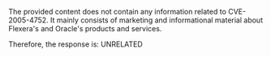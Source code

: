 The provided content does not contain any information related to CVE-2005-4752. It mainly consists of marketing and informational material about Flexera's and Oracle's products and services.

Therefore, the response is: UNRELATED